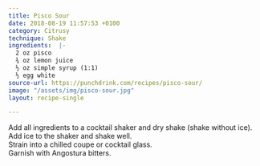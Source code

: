 ```yaml
---
title: Pisco Sour
date: 2018-08-19 11:57:53 +0100
category: Citrusy
technique: Shake
ingredients:  |-
  2 oz pisco
  ¾ oz lemon juice
  ½ oz simple syrup (1:1)
  ½ egg white
source-url: https://punchdrink.com/recipes/pisco-sour/
image: "/assets/img/pisco-sour.jpg"
layout: recipe-single

---
```

Add all ingredients to a cocktail shaker and dry shake (shake without ice).  
Add ice to the shaker and shake well.  
Strain into a chilled coupe or cocktail glass.  
Garnish with Angostura bitters.
